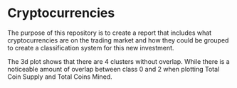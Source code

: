 # Cryptocurrencies

The purpose of this repository is to create a report that includes what cryptocurrencies are on the trading market and how they could be grouped to create a classification system for this new investment.

The 3d plot shows that there are 4 clusters without overlap. While there is a noticeable amount of overlap between class 0 and 2 when plotting Total Coin Supply and Total Coins Mined.
